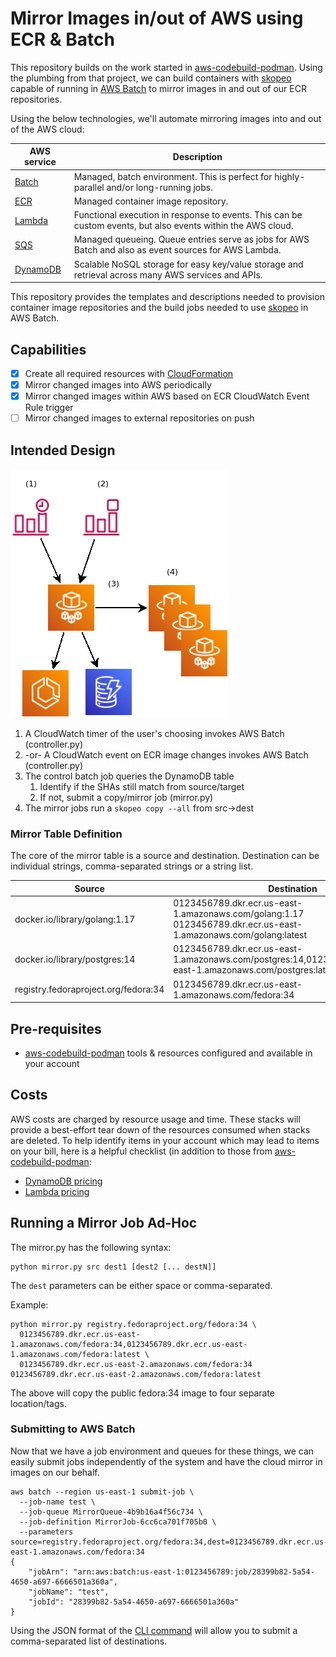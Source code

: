 # Mirror Images in/out of AWS using ECR & Batch

This repository builds on the work started in [aws-codebuild-podman]. Using the plumbing from that project, 
we can build containers with [skopeo] capable of running in [AWS Batch][batch] to mirror images in and out
of our ECR repositories.

Using the below technologies, we'll automate mirroring images into and out of the 
AWS cloud:

| AWS service          | Description
|----------------------|------------
| [Batch][batch]       | Managed, batch environment. This is perfect for highly-parallel and/or long-running jobs.      
| [ECR][ecr]           | Managed container image repository.
| [Lambda][lambda]     | Functional execution in response to events. This can be custom events, but also events within the AWS cloud.
| [SQS][sqs]           | Managed queueing. Queue entries serve as jobs for AWS Batch and also as event sources for AWS Lambda.
| [DynamoDB][dynamodb] | Scalable NoSQL storage for easy key/value storage and retrieval across many AWS services and APIs.

This repository provides the templates and descriptions needed to provision container image repositories
and the build jobs needed to use [skopeo] in AWS Batch.

## Capabilities

- [x] Create all required resources with [CloudFormation][cloudformation]
- [x] Mirror changed images into AWS periodically
- [x] Mirror changed images within AWS based on ECR CloudWatch Event Rule trigger
- [ ] Mirror changed images to external repositories on push

## Intended Design

![Repository Stack Example](images/arch.png)

1. A CloudWatch timer of the user's choosing invokes AWS Batch (controller.py)
2. -or- A CloudWatch event on ECR image changes invokes AWS Batch (controller.py)
3. The control batch job queries the DynamoDB table
   1. Identify if the SHAs still match from source/target
   2. If not, submit a copy/mirror job (mirror.py)
4. The mirror jobs run a `skopeo copy --all` from src->dest

### Mirror Table Definition

The core of the mirror table is a source and destination. Destination can be individual strings,
comma-separated strings or a string list.

| Source                              | Destination
|-------------------------------------|------------
| docker.io/library/golang:1.17       | 0123456789.dkr.ecr.us-east-1.amazonaws.com/golang:1.17<br>0123456789.dkr.ecr.us-east-1.amazonaws.com/golang:latest
| docker.io/library/postgres:14       | 0123456789.dkr.ecr.us-east-1.amazonaws.com/postgres:14,0123456789.dkr.ecr.us-east-1.amazonaws.com/postgres:latest
| registry.fedoraproject.org/fedora:34| 0123456789.dkr.ecr.us-east-1.amazonaws.com/fedora:34

## Pre-requisites

- [aws-codebuild-podman] tools & resources configured and available in your account

## Costs

AWS costs are charged by resource usage and time. These stacks will provide a best-effort
tear down of the resources consumed when stacks are deleted. To help identify items 
in your account which may lead to items on your bill, here is a helpful checklist
(in addition to those from [aws-codebuild-podman]:

- [DynamoDB pricing][dynamodb-pricing]
- [Lambda pricing][lambda-pricing]

## Running a Mirror Job Ad-Hoc

The mirror.py has the following syntax:

```
python mirror.py src dest1 [dest2 [... destN]]
```

The ```dest``` parameters can be either space or comma-separated. 

Example:

```commandline
python mirror.py registry.fedoraproject.org/fedora:34 \
  0123456789.dkr.ecr.us-east-1.amazonaws.com/fedora:34,0123456789.dkr.ecr.us-east-1.amazonaws.com/fedora:latest \ 
  0123456789.dkr.ecr.us-east-2.amazonaws.com/fedora:34 0123456789.dkr.ecr.us-east-2.amazonaws.com/fedora:latest
```

The above will copy the public fedora:34 image to four separate location/tags. 

### Submitting to AWS Batch

Now that we have a job environment and queues for these things, we can easily submit jobs independently of the system
and have the cloud mirror in images on our behalf.

```commandline
aws batch --region us-east-1 submit-job \
  --job-name test \
  --job-queue MirrorQueue-4b9b16a4f56c734 \  
  --job-definition MirrorJob-6cc6ca701f705b0 \  
  --parameters source=registry.fedoraproject.org/fedora:34,dest=0123456789.dkr.ecr.us-east-1.amazonaws.com/fedora:34
{
    "jobArn": "arn:aws:batch:us-east-1:0123456789:job/28399b82-5a54-4650-a697-6666501a360a",
    "jobName": "test",
    "jobId": "28399b82-5a54-4650-a697-6666501a360a"
}
```

Using the JSON format of the [CLI command][cli-submit-job] will allow you to submit a comma-separated list of 
destinations.


[aws-codebuild-podman]: https://github.com/cuppett/aws-codebuild-podman
[cli-submit-job]: https://docs.aws.amazon.com/cli/latest/reference/batch/submit-job.html
[cloudformation]: https://aws.amazon.com/cloudformation/
[batch]: https://aws.amazon.com/batch/
[dynamodb]: https://aws.amazon.com/dynamodb/
[dynamodb-pricing]: https://aws.amazon.com/dynamodb/pricing/
[ecr]: https://aws.amazon.com/ecr/
[lambda]: https://aws.amazon.com/lambda/
[lambda-pricing]: https://aws.amazon.com/lambda/pricing/
[sqs]: https://aws.amazon.com/sqs/
[skopeo]: https://github.com/containers/skopeo
